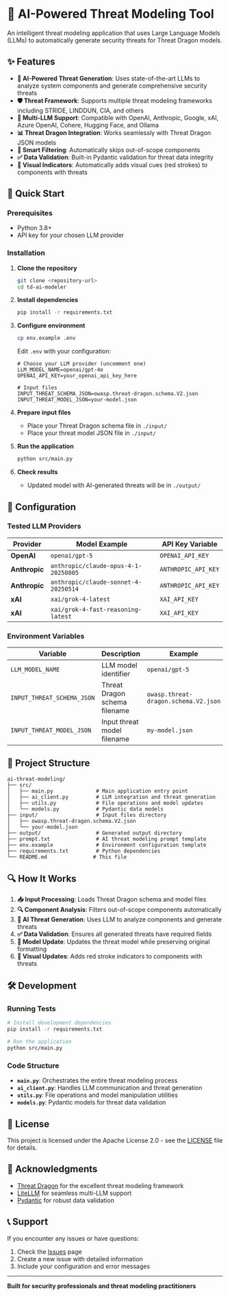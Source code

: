# 🤖 AI-Powered Threat Modeling Tool

An intelligent threat modeling application that uses Large Language Models (LLMs) to automatically generate security threats for Threat Dragon models.

## ✨ Features

- **🤖 AI-Powered Threat Generation**: Uses state-of-the-art LLMs to analyze system components and generate comprehensive security threats
- **🛡️ Threat Framework**: Supports multiple threat modeling frameworks including STRIDE, LINDDUN, CIA, and others
- **🔧 Multi-LLM Support**: Compatible with OpenAI, Anthropic, Google, xAI, Azure OpenAI, Cohere, Hugging Face, and Ollama
- **📊 Threat Dragon Integration**: Works seamlessly with Threat Dragon JSON models
- **🎯 Smart Filtering**: Automatically skips out-of-scope components
- **✅ Data Validation**: Built-in Pydantic validation for threat data integrity
- **🎨 Visual Indicators**: Automatically adds visual cues (red strokes) to components with threats

## 🚀 Quick Start

### Prerequisites

- Python 3.8+
- API key for your chosen LLM provider

### Installation

1. **Clone the repository**
   ```bash
   git clone <repository-url>
   cd td-ai-modeler
   ```

2. **Install dependencies**
   ```bash
   pip install -r requirements.txt
   ```

3. **Configure environment**
   ```bash
   cp env.example .env
   ```
   
   Edit `.env` with your configuration:
   ```env
   # Choose your LLM provider (uncomment one)
   LLM_MODEL_NAME=openai/gpt-4o
   OPENAI_API_KEY=your_openai_api_key_here
   
   # Input files
   INPUT_THREAT_SCHEMA_JSON=owasp.threat-dragon.schema.V2.json
   INPUT_THREAT_MODEL_JSON=your-model.json
   ```

4. **Prepare input files**
   - Place your Threat Dragon schema file in `./input/`
   - Place your threat model JSON file in `./input/`

5. **Run the application**
   ```bash
   python src/main.py
   ```

6. **Check results**
   - Updated model with AI-generated threats will be in `./output/`

## 🔧 Configuration

### Tested LLM Providers

| Provider | Model Example | API Key Variable |
|----------|---------------|------------------|
| **OpenAI** | `openai/gpt-5` | `OPENAI_API_KEY` |
| **Anthropic** | `anthropic/claude-opus-4-1-20250805` | `ANTHROPIC_API_KEY` |
| **Anthropic** | `anthropic/claude-sonnet-4-20250514` | `ANTHROPIC_API_KEY` |
| **xAI** | `xai/grok-4-latest` | `XAI_API_KEY` |
| **xAI** | `xai/grok-4-fast-reasoning-latest` | `XAI_API_KEY` |

### Environment Variables

| Variable | Description | Example |
|----------|-------------|---------|
| `LLM_MODEL_NAME` | LLM model identifier | `openai/gpt-5` |
| `INPUT_THREAT_SCHEMA_JSON` | Threat Dragon schema filename | `owasp.threat-dragon.schema.V2.json` |
| `INPUT_THREAT_MODEL_JSON` | Input threat model filename | `my-model.json` |

## 📁 Project Structure

```
ai-threat-modeling/
├── src/
│   ├── main.py              # Main application entry point
│   ├── ai_client.py         # LLM integration and threat generation
│   ├── utils.py             # File operations and model updates
│   └── models.py            # Pydantic data models
├── input/                   # Input files directory
│   ├── owasp.threat-dragon.schema.V2.json
│   └── your-model.json
├── output/                  # Generated output directory
├── prompt.txt               # AI threat modeling prompt template
├── env.example              # Environment configuration template
├── requirements.txt         # Python dependencies
└── README.md               # This file
```

## 🔍 How It Works

1. **📥 Input Processing**: Loads Threat Dragon schema and model files
2. **🔍 Component Analysis**: Filters out-of-scope components automatically
3. **🤖 AI Threat Generation**: Uses LLM to analyze components and generate threats
4. **✅ Data Validation**: Ensures all generated threats have required fields
5. **📝 Model Update**: Updates the threat model while preserving original formatting
6. **🎨 Visual Updates**: Adds red stroke indicators to components with threats

## 🛠️ Development

### Running Tests

```bash
# Install development dependencies
pip install -r requirements.txt

# Run the application
python src/main.py
```

### Code Structure

- **`main.py`**: Orchestrates the entire threat modeling process
- **`ai_client.py`**: Handles LLM communication and threat generation
- **`utils.py`**: File operations and model manipulation utilities
- **`models.py`**: Pydantic models for threat data validation


## 📄 License

This project is licensed under the Apache License 2.0 - see the [LICENSE](LICENSE) file for details.

## 🙏 Acknowledgments

- [Threat Dragon](https://threatdragon.org/) for the excellent threat modeling framework
- [LiteLLM](https://github.com/BerriAI/litellm) for seamless multi-LLM support
- [Pydantic](https://pydantic.dev/) for robust data validation

## 📞 Support

If you encounter any issues or have questions:

1. Check the [Issues](https://github.com/your-username/ai-threat-modeling/issues) page
2. Create a new issue with detailed information
3. Include your configuration and error messages

---

**Built for security professionals and threat modeling practitioners**